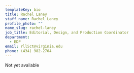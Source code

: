 ```yaml
---
templateKey: bio
title: Rachel Laney
staff_name: Rachel Laney
profile_photo: ""
name_slug: rachel-laney
job_title: Editorial, Design, and Production Coordinator
department:
  - EDP
email: rll5ct@virginia.edu
phone: (434) 982-2704
---
```

Not yet available